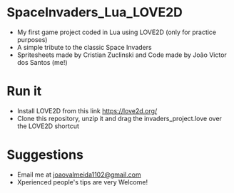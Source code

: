 # SpaceInvaders_Lua_LOVE2D
* My first game project coded in Lua using LOVE2D (only for practice purposes)
* A simple tribute to the classic Space Invaders
* Spritesheets made by Cristian Zuclinski and Code made by João Victor dos Santos (me!)

# Run it
* Install LOVE2D from this link https://love2d.org/
* Clone this repository, unzip it and drag the invaders_project.love over the LOVE2D shortcut

# Suggestions
* Email me at joaovalmeida1102@gmail.com
* Xperienced people's tips are very Welcome!
